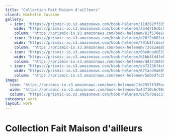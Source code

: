 ```yaml
---
title: "Collection Fait Maison d'ailleurs"
client: Hachette Cuisine
gallery:
  - icon: "https://prismic-io.s3.amazonaws.com/book-helenem/11d292ff335ecee1e0945f8725545fe119171e4b.jpg"
    wide: "https://prismic-io.s3.amazonaws.com/book-helenem/3a4d710c6c962c07fdd2d853a28f9aba9866a2fe.jpg"
    column: "https://prismic-io.s3.amazonaws.com/book-helenem/81f578e1c314369de6cfcefdb82d82662edcd1a4.jpg"
  - icon: "https://prismic-io.s3.amazonaws.com/book-helenem/d26f2b602cbeee00a69d856ac21b8efe24f88bfc.jpg"
    wide: "https://prismic-io.s3.amazonaws.com/book-helenem/791b1fcdac684c45d54c884a17299afae6669c1b.jpg"
    column: "https://prismic-io.s3.amazonaws.com/book-helenem/73c62ead9d9c12cf7f6422c1649ec286006d282f.jpg"
  - icon: "https://prismic-io.s3.amazonaws.com/book-helenem/0be8cade532a8195afc33708a3f6717c143e0a3a.jpg"
    wide: "https://prismic-io.s3.amazonaws.com/book-helenem/b1bb4fd4febb2b2a9d02ebb451a1262dee61b0fd.jpg"
    column: "https://prismic-io.s3.amazonaws.com/book-helenem/dd3718459f3b543903382eeb9b07483aac660e49.jpg"
  - icon: "https://prismic-io.s3.amazonaws.com/book-helenem/eb72236f4c6640fc78f6a77edba211c350a8e917.jpg"
    wide: "https://prismic-io.s3.amazonaws.com/book-helenem/67facd9a695cf69c777dea699c89c18232b29dd8.jpg"
    column: "https://prismic-io.s3.amazonaws.com/book-helenem/5ebbdfc29dff9de701a47628e6c10710ee1343f2.jpg"
image:
  icon: "https://prismic-io.s3.amazonaws.com/book-helenem/11d292ff335ecee1e0945f8725545fe119171e4b.jpg"
  wide: "https://prismic-io.s3.amazonaws.com/book-helenem/3a4d710c6c962c07fdd2d853a28f9aba9866a2fe.jpg"
  column: "https://prismic-io.s3.amazonaws.com/book-helenem/81f578e1c314369de6cfcefdb82d82662edcd1a4.jpg"
category: work
layout: work
---
```

# Collection Fait Maison d'ailleurs